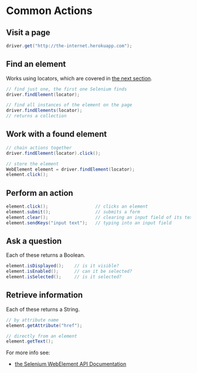 # Common Actions

## Visit a page

```java
driver.get("http://the-internet.herokuapp.com");
```

## Find an element

Works using locators, which are covered in [the next section](#chapter4).

```java
// find just one, the first one Selenium finds
driver.findElement(locator);

// find all instances of the element on the page
driver.findElements(locator);
// returns a collection
```

## Work with a found element

```java
// chain actions together
driver.findElement(locator).click();

// store the element
WebElement element = driver.findElement(locator);
element.click();
```

## Perform an action

```java
element.click();                  // clicks an element
element.submit();                 // submits a form
element.clear();                  // clearing an input field of its text
element.sendKeys("input text");   // typing into an input field
```

## Ask a question

Each of these returns a Boolean.

```java
element.isDisplayed();    // is it visible?
element.isEnabled();      // can it be selected?
element.isSelected();     // is it selected?
```

## Retrieve information

Each of these returns a String.

```java
// by attribute name
element.getAttribute("href");

// directly from an element
element.getText();
```

For more info see:

+ [the Selenium WebElement API Documentation](https://seleniumhq.github.io/selenium/docs/api/java/org/openqa/selenium/WebElement.html)
